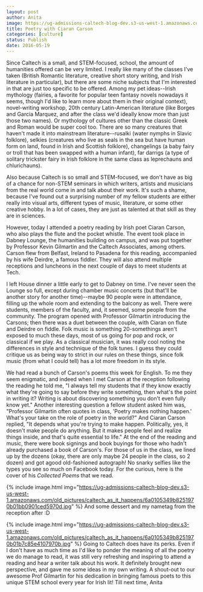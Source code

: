 ```yaml
---
layout: post
author: Anita
image: https://ug-admissions-caltech-blog-dev.s3-us-west-1.amazonaws.com/old_pictures/caltech_as_it_happens/6a0105349b8251970b01bb0901cf04970d.jpg
title: Poetry with Ciaran Carson
categories: [culture]
status: Publish
date: 2016-05-19
---
```


Since Caltech is a small, and STEM-focused, school, the amount of humanities offered can be very limited. I really like many of the classes I've taken (British Romantic literature, creative short story writing, and Irish literature in particular), but there are some niche subjects that I'm interested in that are just too specific to be offered. Among my pet ideas--Irish mythology (fairies, a favorite for popular teen fantasy novels nowadays it seems, though I'd like to learn more about them in their original context), novel-writing workshop, 20th century Latin-American literature (like Borges and Garcia Marquez, and after the class we'd ideally know more than just those two names). Or mythology of cultures other than the classic Greek and Roman would be super cool too. There are so many creatures that haven't made it into mainstream literature--rusalki (water nymphs in Slavic folklore), selkies (creatures who live as seals in the sea but have human form on land, found in Irish and Scottish folklore), changelings (a baby fairy or troll that has been swapped with a human infant), far darrigs (a type of solitary trickster fairy in Irish folklore in the same class as leprechauns and chlurichauns).

Also because Caltech is so small and STEM-focused, we don't have as big of a chance for non-STEM seminars in which writers, artists and musicians from the real world come in and talk about their work. It's such a shame, because I've found out a surprising number of my fellow students are either really into visual arts, different types of music, literature, or some other creative hobby. In a lot of cases, they are just as talented at that skill as they are in sciences.

However, today I attended a poetry reading by Irish poet Ciaran Carson, who also plays the flute and the pocket whistle. The event took place in Dabney Lounge, the humanities building on campus, and was put together by Professor Kevin Gilmartin and the Caltech Associates, among others. Carson flew from Belfast, Ireland to Pasadena for this reading, accompanied by his wife Deirdre, a famous fiddler. They will also attend multiple receptions and luncheons in the next couple of days to meet students at Tech.

I left House dinner a little early to get to Dabney on time. I've never seen the Lounge so full, except during chamber music concerts (but that'll be another story for another time)--maybe 90 people were in attendance, filling up the whole room and extending to the balcony as well. There were students, members of the faculty, and, it seemed, some people from the community. The program opened with Professor Gilmartin introducing the Carsons; then there was a duet between the couple, with Ciaran on flute and Deirdre on fiddle. Folk music is something 20-somethings aren't exposed to much these days, most of us going for pop and rock, or classical if we play. As a classical musician, it was really cool noting the differences in style and technique of the folk tunes. I guess they could critique us as being way to strict in our rules on these things, since folk music (from what I could tell) has a lot more freedom in its style.

We had read a bunch of Carson's poems this week for English. To me they seem enigmatic, and indeed when I met Carson at the reception following the reading he told me, "I always tell my students that if they know exactly what they're going to say before they write something, then what's the point in writing it? Writing is about discovering something you don't even fully know yet." Another interesting question a fellow student asked him was, "Professor Gilmartin often quotes in class, 'Poetry makes nothing happen.' What's your take on the role of poetry in the world?" And Ciaran Carson replied, "It depends what you're trying to make happen. Politically, yes, it doesn't make people do anything. But it makes people feel and realize things inside, and that's quite essential to life."
At the end of the reading and music, there were book signings and book buyings for those who hadn't already purchased a book of Carson's. For those of us in the class, we lined up by the dozens (okay, there are only maybe 24 people in the class, so 2 dozen) and got agood old-fashioned autograph! No snarky selfies like the types you see so much on Facebook today. For the curious, here is the cover of his *Collected Poems* that we read.


{% include image.html img="https://ug-admissions-caltech-blog-dev.s3-us-west-1.amazonaws.com/old_pictures/caltech_as_it_happens/6a0105349b8251970b01bb0901ced5970d.jpg" %}
And some dessert and my nametag from the reception after :D


{% include image.html img="https://ug-admissions-caltech-blog-dev.s3-us-west-1.amazonaws.com/old_pictures/caltech_as_it_happens/6a0105349b8251970b01b7c85e4107970b.jpg" %}
Going to Caltech does have its perks. Even if I don't have as much time as I'd like to ponder the meaning of all the poetry we do manage to read, it was still very refreshing and inspiring to attend a reading and hear a writer talk about his work. It definitely brought new perspective, and gave me some ideas in my own writing. A shout-out to our awesome Prof Gilmartin for his dedication in bringing famous poets to this unique STEM school every year for Irish lit!
Till next time,
Anita
